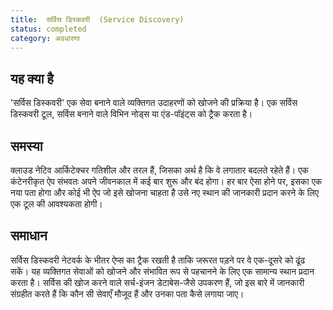 ```yaml
---
title:  सर्विस डिस्कवरी  (Service Discovery)
status: completed
category: अवधारणा
---
```


## यह क्या है

'सर्विस डिस्कवरी' एक सेवा बनाने वाले व्यक्तिगत उदाहरणों को खोजने की प्रक्रिया है। एक सर्विस डिस्कवरी टूल, सर्विस बनाने वाले विभिन नोड्स या एंड-पॉइंट्स को ट्रैक करता है।

## समस्या  

क्लाउड नेटिव आर्किटेक्चर गतिशील और तरल हैं, जिसका अर्थ है कि वे लगातार बदलते रहेते हैं। एक कंटेनरीकृत ऐप संभवतः अपने जीवनकाल में कई बार शुरू और बंद होगा। हर बार ऐसा होने पर, इसका एक नया पता होगा और कोई भी ऐप जो इसे खोजना चाहता है उसे नए स्थान की जानकारी प्रदान करने के लिए एक टूल की आवश्यकता होगी।

## समाधान

सर्विस डिस्कवरी नेटवर्क के भीतर ऐप्स का ट्रैक रखती है ताकि जरूरत पड़ने पर वे एक-दूसरे को ढूंढ सकें। यह व्यक्तिगत सेवाओं को खोजने और संभावित रूप से पहचानने के लिए एक सामान्य स्थान प्रदान करता है। सर्विस की खोज करने वाले सर्च-इंजन डेटाबेस-जैसे उपकरण हैं, जो इस बारे में जानकारी संग्रहीत करते हैं कि कौन सी सेवाएँ मौजूद हैं और उनका पता कैसे लगाया जाए।
